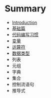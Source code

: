 # Summary

* [Introduction](README.md)
* [基础篇](chapter1.md)
* [代码编写习惯](代码编写习惯.md)
* [变量](变量.md)
* [运算符](运算符.md)
* [数据类型](数据类型.md)
* 列表
* 元组
* 字典
* 集合
* 控制流语句
* 推导式


